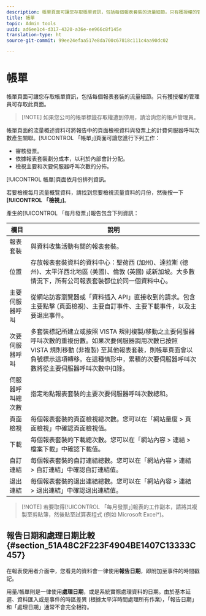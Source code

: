 ```yaml
---
description: 帳單頁面可讓您存取帳單資訊，包括每個報表套裝的流量細節。只有獲授權的管理員可存取此頁面。
title: 帳單
topic: Admin tools
uuid: ad6ee1c4-d317-4320-a36e-ee966c8f145e
translation-type: ht
source-git-commit: 99ee24efaa517e8da700c67818c111c4aa90dc02

---
```



# 帳單

帳單頁面可讓您存取帳單資訊，包括每個報表套裝的流量細節。只有獲授權的管理員可存取此頁面。

> [!NOTE] 如果您公司的帳單標籤存取權遭到停用，請洽詢您的帳戶管理員。

帳單頁面的流量概述資料可將報告中的頁面檢視資料與發票上的計費伺服器呼叫次數產生關聯。[!UICONTROL 「帳單」]頁面可讓您進行下列工作：

* 審核發票。
* 依據報表套裝劃分成本，以利於內部會計分配。
* 檢視主要和次要伺服器呼叫次數的分佈。

[!UICONTROL 帳單]頁面依月份排列資訊。

若要檢視每月流量概覽資料，請找到您要檢視流量資料的月份，然後按一下&#x200B;**[!UICONTROL 「檢視」]**。

產生的[!UICONTROL 「每月發票」]報告包含下列資訊：

| 欄目 | 說明 |
|--- |--- |
| 報表套裝 | 與資料收集活動有關的報表套裝。 |
| 位置 | 存放報表套裝資料的資料中心：聖荷西 (加州)、達拉斯 (德州)、太平洋西北地區 (美國)、倫敦 (英國) 或新加坡。大多數情況下，所有公司報表套裝都位於同一個資料中心。 |
| 主要伺服器呼叫 | 從網站訪客瀏覽器或「資料插入 API」直接收到的請求。包含主要點擊 (頁面檢視)、主要自訂事件、主要下載事件，以及主要退出事件。 |
| 次要伺服器呼叫 | 多套裝標記所建立或按照 VISTA 規則複製/移動之主要伺服器呼叫次數的重複份數。如果次要伺服器調用次數已按照 VISTA 規則移動 (非複製) 至其他報表套裝，則帳單頁面會以負號標示這項轉移。在這種情形中，累積的次要伺服器呼叫次數將從主要伺服器呼叫次數中扣除。 |
| 伺服器呼叫總次數 | 指定地點報表套裝的主要次要伺服器呼叫次數總和。 |
| 頁面檢視 | 每個報表套裝的頁面檢視總次數。您可以在「網站量度 > 頁面檢視」中確認頁面檢視值。 |
| 下載 | 每個報表套裝的下載總次數。您可以在「網站內容 > 連結 > 檔案下載」中確認下載值。 |
| 自訂連結 | 每個報表套裝的自訂連結總數。您可以在「網站內容 > 連結 > 自訂連結」中確認自訂連結值。 |
| 退出連結 | 每個報表套裝的退出連結總數。您可以在「網站內容 > 連結 > 退出連結」中確認退出連結值。 |

> [!NOTE] 若要取得[!UICONTROL 「每月發票」]報表的工作副本，請將其複製至剪貼簿，然後貼至試算表程式 (例如 Microsoft Excel*)。

## 報告日期和處理日期比較 {#section_51A48C2F223F4904BE1407C13333C457}

在報表使用者介面中，您看見的資料會一律使用&#x200B;**報告日期**，即附加至事件的時間戳記。

用量/帳單則是一律使用&#x200B;**處理日期**，或是系統實際處理資料的日期。由於基本延遲、資料匯入或是事件的時區差異 (根據太平洋時間處理所有作業)，「報告日期」和「處理日期」通常不會完全相符。
